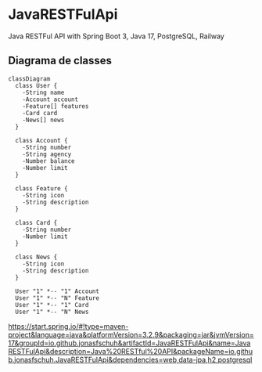 # JavaRESTFulApi
Java RESTFul API with Spring Boot 3, Java 17, PostgreSQL, Railway

## Diagrama de classes 

```mermaid
classDiagram
  class User {
    -String name
    -Account account
    -Feature[] features
    -Card card
    -News[] news
  }

  class Account {
    -String number
    -String agency
    -Number balance
    -Number limit
  }

  class Feature {
    -String icon
    -String description
  }

  class Card {
    -String number
    -Number limit
  }

  class News {
    -String icon
    -String description
  }

  User "1" *-- "1" Account
  User "1" *-- "N" Feature
  User "1" *-- "1" Card
  User "1" *-- "N" News
```



https://start.spring.io/#!type=maven-project&language=java&platformVersion=3.2.9&packaging=jar&jvmVersion=17&groupId=io.github.jonasfschuh&artifactId=JavaRESTFulApi&name=JavaRESTFulApi&description=Java%20RESTful%20API&packageName=io.github.jonasfschuh.JavaRESTFulApi&dependencies=web,data-jpa,h2,postgresql
